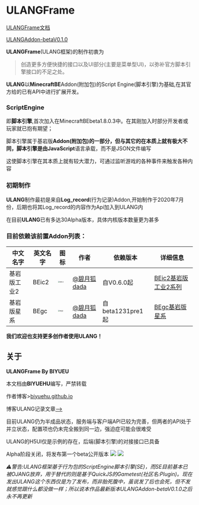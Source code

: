 # ULANGFrame

[ULANGFrame文档](https://huliapi.xyz:86/ulangdoc)

[ULANGAddon-betaV0.1.0](https://github.com/BIYUEHU/ulangframe/releases/tag/ulang)

**ULANGFrame**(ULANG框架)的制作初衷为

>  创造更多方便快捷的接口以及UI部分(主要是菜单型UI)，以弥补官方脚本引擎接口的不足之处。

**ULANG**以**MinecraftBE**Addon(附加包)的Script Engine(脚本引擎)为基础,在其官方给的已有API中进行扩展开发。

[](./ULANGbe/pack_icon.png)

### ScriptEngine
即**脚本引擎**,首次加入在MinecraftBEbeta1.8.0.3中。在其刚加入时部分开发者或玩家就已抱有期望；

脚本引擎属于基岩版**Addon(附加包)**的一部分，但与其它的在本质上就有极大不同，脚本引擎是由**JavaScript**语言承载，而不是JSON文件编写

这使脚本引擎在其本质上就有较大潜力，可通过监听游戏的各种事件来触发各种内容

### 初期制作

**ULANG**制作最初是来自**Log_record**(行为记录)Addon,开始制作于2020年7月份，后期也将其Log_record的内容作为Api加入到ULANG内

在目前**ULANG**已有多达30Alpha版本，具体内核版本数量更为甚多

### 目前依赖该前置Addon列表：
| 中文名字    | 英文名字 | 图标                                                         | 作者                                                | 依赖版本         | 详细信息                                                     |
| ----------- | -------- | ------------------------------------------------------------ | --------------------------------------------------- | ---------------- | ------------------------------------------------------------ |
| 基岩版工业2 | BEic2    | <img src="https://img.imgdb.cn/item/5ffb0ec93ffa7d37b38b5097.png" alt="BEic2" style="zoom:25%;" /> | [@碧月狐dada](https://space.bilibili.com/293767574) | 自V0.6.0起       | [BEic2基岩版工业2系列](https://biyuehu.github.io/post/BEic2%E5%9F%BA%E5%B2%A9%E7%89%88%E5%B7%A5%E4%B8%9A2/) |
| 基岩版星系  | BEgc     | <img src="https://img.imgdb.cn/item/5f8bed041cd1bbb86b5543ff.png" alt="BEgc" style="zoom:25%;" /> | [@碧月狐dada](https://space.bilibili.com/293767574) | 自beta1231pre1起 | [BEgc基岩版星系](https://biyuehu.github.io/post/BEgc%E5%9F%BA%E5%B2%A9%E7%89%88%E6%98%9F%E7%B3%BB/) |

**我们欢迎也支持更多创作者使用ULANG！**

## 关于

**ULANGFrame By BIYUEU**

本文档由**BIYUEHU**编写，严禁转载

作者博客>[biyuehu.github.io](https://biyuehu.github.io)

博客ULANG记录文章[-->](https://biyuehu.github.io/post/ULANG%E6%A1%86%E6%9E%B6/)

目前ULANG仍为半成品状态，服务端与客户端API已较为完善，但两者的API处于并立状态，配置项也仍未完全搬到同一边，强迫症可能会很难受

ULANG的H5UI仅是示例的存在，后端(脚本引擎)的对接接口已具备

Alpha阶段关闭，将发布第一个beta公开版本
![](./images/1.png)
![](./images/2.png)

*⚠警告:ULANG框架基于行为包的ScriptEngine脚本引擎(SE)，而SE目前基本已被OJANG放弃，用于替代的则是基于QuickJS的Gametest(社区名:Plugin)。现在发出ULANG这个东西仅是为了发布，而非胎死腹中，虽说发了后也会死，但不发就感觉跟什么都没做一样；所以说本作品最新版本ULANGAddon-betaV0.1.0之后永不再更新*
